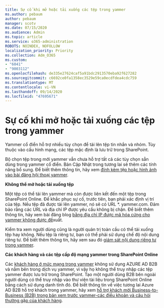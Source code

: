 ```yaml
---
title: Sự cố khi mở hoặc tải xuống các tệp trong yammer
ms.author: pebaum
author: pebaum
manager: scotv
ms.date: 07/15/2020
ms.audience: Admin
ms.topic: article
ms.service: o365-administration
ROBOTS: NOINDEX, NOFOLLOW
localization_priority: Priority
ms.collection: Adm_O365
ms.custom:
- "6041"
- "9003112"
ms.openlocfilehash: de335e27624caf5a91bdc2913570eba92f627282
ms.sourcegitcommit: c6692ce0fa1358ec3529e59ca0ecdfdea4cdc759
ms.translationtype: MT
ms.contentlocale: vi-VN
ms.lasthandoff: 09/14/2020
ms.locfileid: "47695671"
---
```

# <a name="issue-opening-or-downloading-files-in-yammer"></a>Sự cố khi mở hoặc tải xuống các tệp trong yammer

Yammer cổ điển hỗ trợ nhiều tùy chọn để tải lên tệp tin nhắn và nhóm. Tùy thuộc vào cấu hình mạng, các tệp mặc định là lưu trữ trong SharePoint.

Bộ chọn tệp trong mới yammer vẫn chưa hỗ trợ tất cả các tùy chọn sẵn dùng trong yammer cổ điển. Bản Cập Nhật trong tương lai sẽ thêm các tính năng bổ sung. Để biết thêm thông tin, hãy xem [đính kèm tệp hoặc hình ảnh vào bài đăng hội thoại yammer](https://support.microsoft.com/office/attach-a-file-or-image-to-a-yammer-conversation-post-8d2d17f7-8f37-4535-961e-518d751be7e8).

**Không thể mở hoặc tải xuống tệp**  

Một tệp có thể tải lên yammer mà còn được liên kết đến một tệp trong SharePoint Online. Để khắc phục sự cố, trước tiên, bạn phải xác định vị trí của tệp. Nếu tệp đã được tải lên yammer, nó sẽ có URL *. yammer.com. Đảm bảo rằng các URL và địa chỉ IP được yêu cầu không bị chặn. Để biết thêm thông tin, hãy xem bài đăng blog [bằng địa chỉ IP được mã hóa cứng cho yammer không được đề](https://techcommunity.microsoft.com/t5/yammer-blog/using-hard-coded-ip-addresses-for-yammer-is-not-recommended/ba-p/276592)xuất.

Kiểm tra xem người dùng cũng là người quản trị toàn cầu có thể tải xuống tệp hay không. Nếu tệp là riêng tư, bạn có thể phải sử dụng chế độ nội dung riêng tư. Để biết thêm thông tin, hãy xem sau đó [giám sát nội dung riêng tư trong yammer](https://docs.microsoft.com/yammer/manage-security-and-compliance/monitor-private-content).  

**Các khách hàng và các tệp cấp độ mạng yammer trong SharePoint Online**  

Các [khách hàng ở mức mạng trong yammer](https://docs.microsoft.com/yammer/manage-yammer-users/add-block-or-remove-users#invite-guests) không sử dụng AZURE AD B2B và nằm bên trong dịch vụ yammer, vì vậy họ không thể truy nhập các tệp yammer được lưu trữ trong SharePoint. Tạo một người dùng B2B bên ngoài người dùng có thể truy nhập vào thư viện tài liệu trong SharePoint Online bằng cách sử dụng danh tính đó. Để biết thông tin về việc tương lai Azure AD B2B hỗ trợ khách trong yammer, hãy xem [hỗ trợ khách mời Business-to-Business (B2B) trong bản xem trước yammer-các điều khoản và câu hỏi thường gặp của khách hàng](https://docs.microsoft.com/yammer/get-started-with-yammer/azure-ad-b2b-guests-yammer).